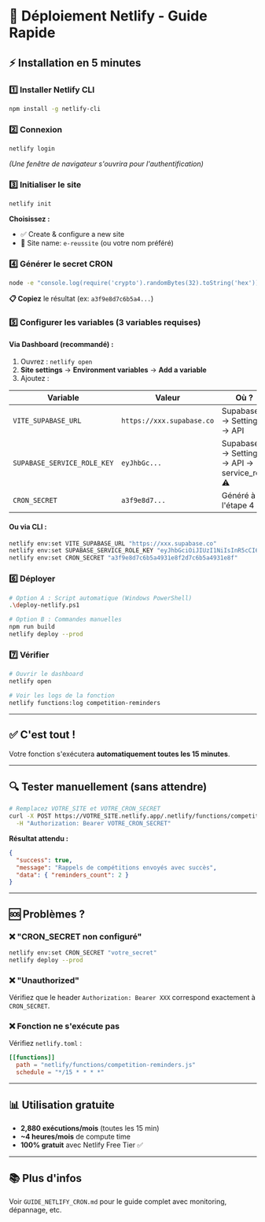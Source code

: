 # 🚀 Déploiement Netlify - Guide Rapide

## ⚡ Installation en 5 minutes

### 1️⃣ Installer Netlify CLI
```bash
npm install -g netlify-cli
```

### 2️⃣ Connexion
```bash
netlify login
```
*(Une fenêtre de navigateur s'ouvrira pour l'authentification)*

### 3️⃣ Initialiser le site
```bash
netlify init
```
**Choisissez :**
- ✅ Create & configure a new site
- 📛 Site name: `e-reussite` (ou votre nom préféré)

### 4️⃣ Générer le secret CRON
```bash
node -e "console.log(require('crypto').randomBytes(32).toString('hex'))"
```
**📋 Copiez** le résultat (ex: `a3f9e8d7c6b5a4...`)

### 5️⃣ Configurer les variables (3 variables requises)

#### Via Dashboard (recommandé) :
1. Ouvrez : `netlify open`
2. **Site settings** → **Environment variables** → **Add a variable**
3. Ajoutez :

| Variable | Valeur | Où ? |
|----------|--------|------|
| `VITE_SUPABASE_URL` | `https://xxx.supabase.co` | Supabase → Settings → API |
| `SUPABASE_SERVICE_ROLE_KEY` | `eyJhbGc...` | Supabase → Settings → API → service_role ⚠️ |
| `CRON_SECRET` | `a3f9e8d7...` | Généré à l'étape 4 |

#### Ou via CLI :
```bash
netlify env:set VITE_SUPABASE_URL "https://xxx.supabase.co"
netlify env:set SUPABASE_SERVICE_ROLE_KEY "eyJhbGciOiJIUzI1NiIsInR5cCI6IkpXVCJ9..."
netlify env:set CRON_SECRET "a3f9e8d7c6b5a4931e8f2d7c6b5a4931e8f"
```

### 6️⃣ Déployer
```bash
# Option A : Script automatique (Windows PowerShell)
.\deploy-netlify.ps1

# Option B : Commandes manuelles
npm run build
netlify deploy --prod
```

### 7️⃣ Vérifier
```bash
# Ouvrir le dashboard
netlify open

# Voir les logs de la fonction
netlify functions:log competition-reminders
```

---

## ✅ C'est tout !

Votre fonction s'exécutera **automatiquement toutes les 15 minutes**.

---

## 🔍 Tester manuellement (sans attendre)

```bash
# Remplacez VOTRE_SITE et VOTRE_CRON_SECRET
curl -X POST https://VOTRE_SITE.netlify.app/.netlify/functions/competition-reminders \
  -H "Authorization: Bearer VOTRE_CRON_SECRET"
```

**Résultat attendu :**
```json
{
  "success": true,
  "message": "Rappels de compétitions envoyés avec succès",
  "data": { "reminders_count": 2 }
}
```

---

## 🆘 Problèmes ?

### ❌ "CRON_SECRET non configuré"
```bash
netlify env:set CRON_SECRET "votre_secret"
netlify deploy --prod
```

### ❌ "Unauthorized"
Vérifiez que le header `Authorization: Bearer XXX` correspond exactement à `CRON_SECRET`.

### ❌ Fonction ne s'exécute pas
Vérifiez `netlify.toml` :
```toml
[[functions]]
  path = "netlify/functions/competition-reminders.js"
  schedule = "*/15 * * * *"
```

---

## 📊 Utilisation gratuite

- **2,880 exécutions/mois** (toutes les 15 min)
- **~4 heures/mois** de compute time
- **100% gratuit** avec Netlify Free Tier ✅

---

## 📚 Plus d'infos

Voir `GUIDE_NETLIFY_CRON.md` pour le guide complet avec monitoring, dépannage, etc.
